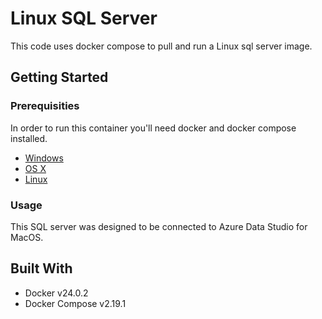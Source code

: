 # Linux SQL Server

This code uses docker compose to pull and run a Linux sql server image. 

## Getting Started

### Prerequisities


In order to run this container you'll need docker and docker compose installed.

* [Windows](https://docs.docker.com/windows/started)
* [OS X](https://docs.docker.com/mac/started/)
* [Linux](https://docs.docker.com/linux/started/)

### Usage

This SQL server was designed to be connected to Azure Data Studio for MacOS. 

## Built With

* Docker v24.0.2
* Docker Compose v2.19.1

